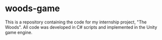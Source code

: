 # woods-game
This is a repository containing the code for my internship project, "The Woods". All code was developed in C# scripts and implemented in the Unity game engine.
